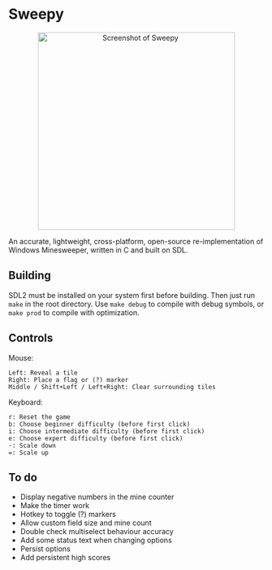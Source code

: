 # Sweepy

<p align="center">
  <img width="388" src="https://i.imgur.com/Fs0Xy3H.png" alt="Screenshot of Sweepy" />
</p>

An accurate, lightweight, cross-platform, open-source re-implementation of Windows Minesweeper, written in C and built on SDL.

## Building

SDL2 must be installed on your system first before building. Then just run `make` in the root directory. Use `make debug` to compile with debug symbols, or `make prod` to compile with optimization.

## Controls
Mouse:
```
Left: Reveal a tile
Right: Place a flag or (?) marker
Middle / Shift+Left / Left+Right: Clear surrounding tiles
```
Keyboard:
```
r: Reset the game
b: Choose beginner difficulty (before first click)
i: Choose intermediate difficulty (before first click)
e: Choose expert difficulty (before first click)
-: Scale down
=: Scale up
```

## To do
* Display negative numbers in the mine counter
* Make the timer work
* Hotkey to toggle (?) markers
* Allow custom field size and mine count
* Double check multiselect behaviour accuracy
* Add some status text when changing options
* Persist options
* Add persistent high scores
